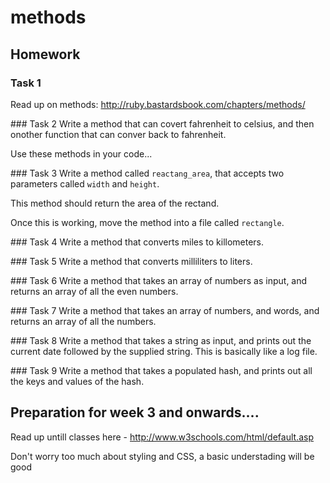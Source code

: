 # methods

## Homework

### Task 1
Read up on methods: http://ruby.bastardsbook.com/chapters/methods/

### Task 2
Write a method that can covert fahrenheit to celsius, and then onother function that can conver back to fahrenheit.

Use these methods in your code...

### Task 3
Write a method called `reactang_area`, that accepts two parameters called `width` and `height`. 

This method should return the area of the rectand.

Once this is working, move the method into a file called `rectangle`.

### Task 4
Write a method that converts miles to killometers.

### Task 5
Write a method that converts milliliters to liters.

### Task 6
Write a method that takes an array of numbers as input, and returns an array of all the even numbers.

### Task 7
Write a method that takes an array of numbers, and words, and returns an array of all the numbers.

### Task 8
Write a method that takes a string as input, and prints out the current date followed by the supplied string. This is basically like a log file.

### Task 9
Write a method that takes a populated hash, and prints out all the keys and values of the hash.


## Preparation for week 3 and onwards....

Read up untill classes here - http://www.w3schools.com/html/default.asp   

Don't worry too much about styling and CSS, a basic understading will be good   


